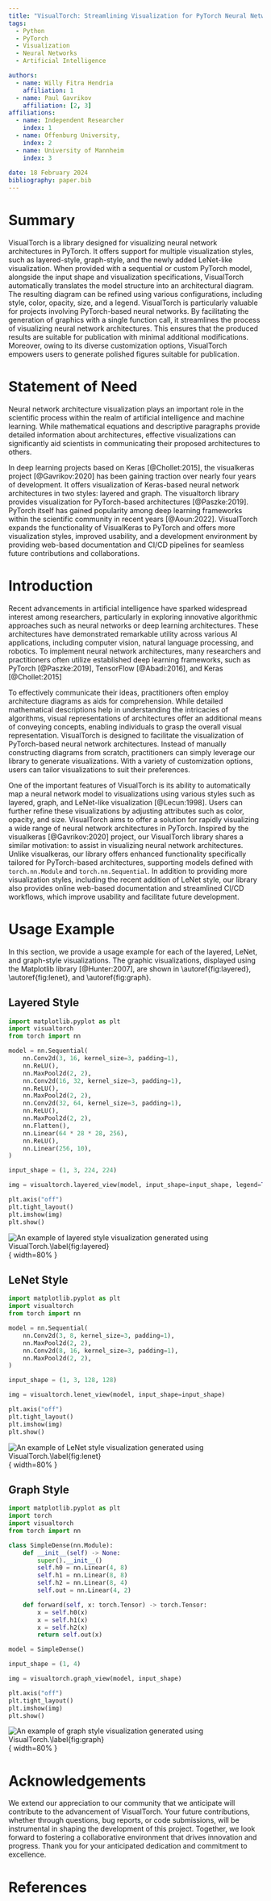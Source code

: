 ```yaml
---
title: "VisualTorch: Streamlining Visualization for PyTorch Neural Network Architectures"
tags:
  - Python
  - PyTorch
  - Visualization
  - Neural Networks
  - Artificial Intelligence

authors:
  - name: Willy Fitra Hendria
    affiliation: 1
  - name: Paul Gavrikov
    affiliation: [2, 3]
affiliations:
  - name: Independent Researcher
    index: 1
  - name: Offenburg University, 
    index: 2
  - name: University of Mannheim
    index: 3
    
date: 18 February 2024
bibliography: paper.bib
---
```


# Summary

VisualTorch is a library designed for visualizing neural network architectures in PyTorch. It offers support for multiple visualization styles, such as layered-style, graph-style, and the newly added LeNet-like visualization. When provided with a sequential or custom PyTorch model, alongside the input shape and visualization specifications, VisualTorch automatically translates the model structure into an architectural diagram. The resulting diagram can be refined using various configurations, including style, color, opacity, size, and a legend. VisualTorch is particularly valuable for projects involving PyTorch-based neural networks. By facilitating the generation of graphics with a single function call, it streamlines the process of visualizing neural network architectures. This ensures that the produced results are suitable for publication with minimal additional modifications. Moreover, owing to its diverse customization options, VisualTorch empowers users to generate polished figures suitable for publication.

# Statement of Need

Neural network architecture visualization plays an important role in the scientific process within the realm of artificial intelligence and machine learning. While mathematical equations and descriptive paragraphs provide detailed information about architectures, effective visualizations can significantly aid scientists in communicating their proposed architectures to others.

In deep learning projects based on Keras [@Chollet:2015], the visualkeras project [@Gavrikov:2020] has been gaining traction over nearly four years of development. It offers visualization of Keras-based neural network architectures in two styles: layered and graph. The visualtorch library provides visualization for PyTorch-based architectures [@Paszke:2019]. PyTorch itself has gained popularity among deep learning frameworks within the scientific community in recent years [@Aoun:2022]. VisualTorch expands the functionality of VisualKeras to PyTorch and offers more visualization styles, improved usability, and a development environment by providing web-based documentation and CI/CD pipelines for seamless future contributions and collaborations.

# Introduction

Recent advancements in artificial intelligence have sparked widespread interest among researchers, particularly in exploring innovative algorithmic approaches such as neural networks or deep learning architectures. These architectures have demonstrated remarkable utility across various AI applications, including computer vision, natural language processing, and robotics. To implement neural network architectures, many researchers and practitioners often utilize established deep learning frameworks, such as PyTorch [@Paszke:2019], TensorFlow [@Abadi:2016], and Keras [@Chollet:2015]

To effectively communicate their ideas, practitioners often employ architecture diagrams as aids for comprehension. While detailed mathematical descriptions help in understanding the intricacies of algorithms, visual representations of architectures offer an additional means of conveying concepts, enabling individuals to grasp the overall visual representation. VisualTorch is designed to facilitate the visualization of PyTorch-based neural network architectures. Instead of manually constructing diagrams from scratch, practitioners can simply leverage our library to generate visualizations. With a variety of customization options, users can tailor visualizations to suit their preferences.

One of the important features of VisualTorch is its ability to automatically map a neural network model to visualizations using various styles such as layered, graph, and LeNet-like visualization [@Lecun:1998]. Users can further refine these visualizations by adjusting attributes such as color, opacity, and size. VisualTorch aims to offer a solution for rapidly visualizing a wide range of neural network architectures in PyTorch. Inspired by the visualkeras [@Gavrikov:2020] project, our VisualTorch library shares a similar motivation: to assist in visualizing neural network architectures. Unlike visualkeras, our library offers enhanced functionality specifically tailored for PyTorch-based architectures, supporting models defined with `torch.nn.Module` and `torch.nn.Sequential`. In addition to providing more visualization styles, including the recent addition of LeNet style, our library also provides online web-based documentation and streamlined CI/CD workflows, which improve usability and facilitate future development.

# Usage Example

In this section, we provide a usage example for each of the layered, LeNet, and graph-style visualizations. The graphic visualizations, displayed using the Matplotlib library [@Hunter:2007], are shown in \autoref{fig:layered}, \autoref{fig:lenet}, and \autoref{fig:graph}.

## Layered Style

```python
import matplotlib.pyplot as plt
import visualtorch
from torch import nn

model = nn.Sequential(
    nn.Conv2d(3, 16, kernel_size=3, padding=1),
    nn.ReLU(),
    nn.MaxPool2d(2, 2),
    nn.Conv2d(16, 32, kernel_size=3, padding=1),
    nn.ReLU(),
    nn.MaxPool2d(2, 2),
    nn.Conv2d(32, 64, kernel_size=3, padding=1),
    nn.ReLU(),
    nn.MaxPool2d(2, 2),
    nn.Flatten(),
    nn.Linear(64 * 28 * 28, 256),
    nn.ReLU(),
    nn.Linear(256, 10),
)

input_shape = (1, 3, 224, 224)

img = visualtorch.layered_view(model, input_shape=input_shape, legend=True)

plt.axis("off")
plt.tight_layout()
plt.imshow(img)
plt.show()
```

![An example of layered style visualization generated using VisualTorch.\label{fig:layered}](figure-layered.png){ width=80% }

## LeNet Style

```python
import matplotlib.pyplot as plt
import visualtorch
from torch import nn

model = nn.Sequential(
    nn.Conv2d(3, 8, kernel_size=3, padding=1),
    nn.MaxPool2d(2, 2),
    nn.Conv2d(8, 16, kernel_size=3, padding=1),
    nn.MaxPool2d(2, 2),
)

input_shape = (1, 3, 128, 128)

img = visualtorch.lenet_view(model, input_shape=input_shape)

plt.axis("off")
plt.tight_layout()
plt.imshow(img)
plt.show()
```

![An example of LeNet style visualization generated using VisualTorch.\label{fig:lenet}](figure-lenet.png){ width=80% }

## Graph Style

```python
import matplotlib.pyplot as plt
import torch
import visualtorch
from torch import nn

class SimpleDense(nn.Module):
    def __init__(self) -> None:
        super().__init__()
        self.h0 = nn.Linear(4, 8)
        self.h1 = nn.Linear(8, 8)
        self.h2 = nn.Linear(8, 4)
        self.out = nn.Linear(4, 2)

    def forward(self, x: torch.Tensor) -> torch.Tensor:
        x = self.h0(x)
        x = self.h1(x)
        x = self.h2(x)
        return self.out(x)

model = SimpleDense()

input_shape = (1, 4)

img = visualtorch.graph_view(model, input_shape)

plt.axis("off")
plt.tight_layout()
plt.imshow(img)
plt.show()
```

![An example of graph style visualization generated using VisualTorch.\label{fig:graph}](figure-graph.png){ width=80% }

# Acknowledgements

We extend our appreciation to our community that we anticipate will contribute to the advancement of VisualTorch. Your future contributions, whether through questions, bug reports, or code submissions, will be instrumental in shaping the development of this project. Together, we look forward to fostering a collaborative environment that drives innovation and progress. Thank you for your anticipated dedication and commitment to excellence.

# References
